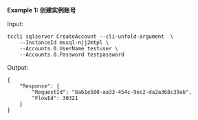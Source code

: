 **Example 1: 创建实例账号**



Input: 

```
tccli sqlserver CreateAccount --cli-unfold-argument  \
    --InstanceId mssql-njj2mtpl \
    --Accounts.0.UserName testuser \
    --Accounts.0.Password testpassword
```

Output: 
```
{
    "Response": {
        "RequestId": "8a61e500-aa33-454c-9ec2-da2a368c39ab",
        "FlowId": 30321
    }
}
```

